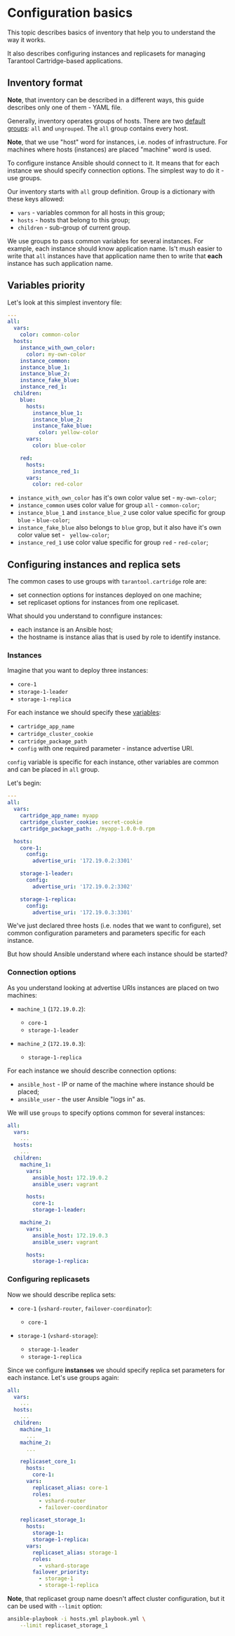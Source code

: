 # Configuration basics

This topic describes basics of inventory that help you to understand the
way it works.

It also describes configuring instances and replicasets for managing Tarantool
Cartridge-based applications.

## Inventory format

**Note**, that inventory can be described in a different ways, this guide
describes only one of them - YAML file.

Generally, inventory operates groups of hosts.
There are two [default groups](https://docs.ansible.com/ansible/latest/user_guide/intro_inventory.html#default-groups):
`all` and `ungrouped`.
The `all` group contains every host.

**Note**, that we use "host" word for instances, i.e. nodes of infrastructure.
For machines where hosts (instances) are placed "machine" word is used.

To configure instance Ansible should connect to it.
It means that for each instance we should specify connection options.
The simplest way to do it - use groups.

Our inventory starts with `all` group definition.
Group is a dictionary with these keys allowed:

* `vars` - variables common for all hosts in this group;
* `hosts` - hosts that belong to this group;
* `children` - sub-group of current group.

We use groups to pass common variables for several instances.
For example, each instance should know application name.
Is't mush easier to write that `all` instances have that application name
then to write that **each** instance has such application name.

## Variables priority

Let's look at this simplest inventory file:

```yaml
---
all:
  vars:
    color: common-color
  hosts:
    instance_with_own_color:
      color: my-own-color
    instance_common:
    instance_blue_1:
    instance_blue_2:
    instance_fake_blue:
    instance_red_1:
  children:
    blue:
      hosts:
        instance_blue_1:
        instance_blue_2:
        instance_fake_blue:
          color: yellow-color
      vars:
        color: blue-color

    red:
      hosts:
        instance_red_1:
      vars:
        color: red-color
```

* `instance_with_own_color` has it's own color value set - `my-own-color`;
* `instance_common` uses color value for group `all` - `common-color`;
* `instance_blue_1` and `instance_blue_2` use color value specific for
  group `blue` - `blue-color`;
* `instance_fake_blue` also belongs to `blue` grop, but it also have it's own
  color value set - ` yellow-color`;
* `instance_red_1` use color value specific for
  group `red` - `red-color`;

## Configuring instances and replica sets

The common cases to use groups with `tarantool.cartridge` role are:

* set connection options for instances deployed on one machine;
* set replicaset options for instances from one replicaset.

What should you understand to connfigure instances:

* each instance is an Ansible host;
* the hostname is instance alias that is used by role to identify instance.

### Instances

Imagine that you want to deploy three instances:

* `core-1`
* `storage-1-leader`
* `storage-1-replica`

For each instance we should specify these [variables](/doc/variables.md):
* `cartridge_app_name`
* `cartridge_cluster_cookie`
* `cartridge_package_path`
* `config` with one required parameter - instance advertise URI.

`config` variable is specific for each instance, other variables are common
and can be placed in `all` group.

Let's begin:

```yaml
---
all:
  vars:
    cartridge_app_name: myapp
    cartridge_cluster_cookie: secret-cookie
    cartridge_package_path: ./myapp-1.0.0-0.rpm

  hosts:
    core-1:
      config:
        advertise_uri: '172.19.0.2:3301'

    storage-1-leader:
      config:
        advertise_uri: '172.19.0.2:3302'

    storage-1-replica:
      config:
        advertise_uri: '172.19.0.3:3301'
```

We've just declared three hosts (i.e. nodes that we want to configure),
set common configuration parameters and parameters specific for each instance.

But how should Ansible understand where each instance should be started?

### Connection options

As you understand looking at advertise URIs instances are placed on two machines:

* `machine_1` (`172.19.0.2`):
  * `core-1`
  * `storage-1-leader`

* `machine_2` (`172.19.0.3`):
  * `storage-1-replica`

For each instance we should describe connection options:

* `ansible_host` - IP or name of the machine where instance should be placed;
* `ansible_user` - the user Ansible "logs in" as.

We will use `groups` to specify options common for several instances:

```yaml
all:
  vars:
    ...
  hosts:
    ...
  children:
    machine_1:
      vars:
        ansible_host: 172.19.0.2
        ansible_user: vagrant

      hosts:
        core-1:
        storage-1-leader:

    machine_2:
      vars:
        ansible_host: 172.19.0.3
        ansible_user: vagrant

      hosts:
        storage-1-replica:
```

### Configuring replicasets

Now we should describe replica sets:

* `core-1` (`vshard-router`, `failover-coordinator`):
  * `core-1`

* `storage-1` (`vshard-storage`):
  * `storage-1-leader`
  * `storage-1-replica`

Since we configure **instanses** we should specify replica set parameters for
each instance.
Let's use groups again:

```yaml
all:
  vars:
    ...
  hosts:
    ...
  children:
    machine_1:
      ...
    machine_2:
      ...

    replicaset_core_1:
      hosts:
        core-1:
      vars:
        replicaset_alias: core-1
        roles:
          - vshard-router
          - failover-coordinator

    replicaset_storage_1:
      hosts:
        storage-1:
        storage-1-replica:
      vars:
        replicaset_alias: storage-1
        roles:
          - vshard-storage
        failover_priority:
          - storage-1
          - storage-1-replica
```

**Note**, that replicaset group name doesn't affect cluster configuration, but
it can be used with `--limit` option:

```bash
ansible-playbook -i hosts.yml playbook.yml \
    --limit replicaset_storage_1
```
